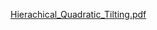 [Hierachical_Quadratic_Tilting.pdf](https://github.com/user-attachments/files/21681763/Hierachical_Quadratic_Tilting.pdf)
